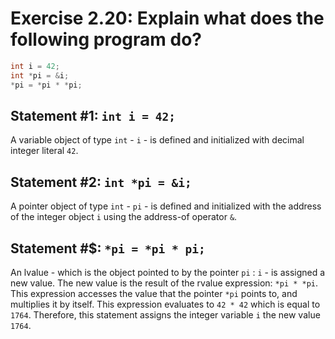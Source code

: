 # Exercise 2.20: Explain what does the following program do?

```cpp
int i = 42;
int *pi = &i;
*pi = *pi * *pi;
```

## Statement #1: `int i = 42;`

A variable object of type `int` - `i` - is defined and initialized with decimal integer literal `42`.

## Statement #2: `int *pi = &i;`

A pointer object of type `int` - `pi` - is defined and initialized with the address of the integer object `i` using the address-of operator `&`.

## Statement #$: `*pi = *pi * pi;`

An lvalue - which is the object pointed to by the pointer `pi` : `i` - is assigned a new value. The new value is the result of the rvalue expression: `*pi * *pi`. This expression accesses the value that the pointer `*pi` points to, and multiplies it by itself. This expression evaluates to `42 * 42` which is equal to `1764`. Therefore, this statement assigns the integer variable `i` the new value `1764`.